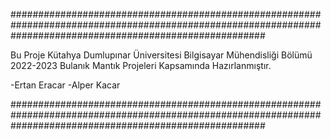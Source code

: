 



##############################################################################################################################################################









Bu Proje Kütahya Dumlupınar Üniversitesi Bilgisayar Mühendisliği Bölümü 2022-2023 Bulanık Mantık Projeleri Kapsamında Hazırlanmıştır.


-Ertan Eracar
-Alper Kacar




##############################################################################################################################################################